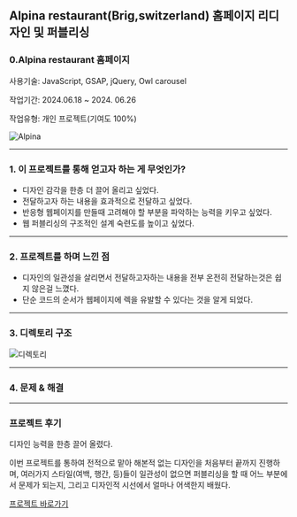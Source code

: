 ## Alpina restaurant(Brig,switzerland) 홈페이지 리디자인 및 퍼블리싱

### 0.Alpina restaurant 홈페이지

사용기술: JavaScript, GSAP, jQuery, Owl carousel

작업기간: 2024.06.18 ~ 2024. 06.26

작업유형: 개인 프로젝트(기여도 100%)

![Alpina](https://github.com/Minseong0000/Alpina/assets/160007497/990dc569-a9f1-4d80-aaa6-d808d42d3851)

---

### 1. 이 프로젝트를 통해 얻고자 하는 게 무엇인가?

- 디자인 감각을 한층 더 끌어 올리고 싶었다.
- 전달하고자 하는 내용을 효과적으로 전달하고 싶었다.
- 반응형 웹페이지를 만들때 고려해야 할 부분을 파악하는 능력을 키우고 싶었다.
- 웹 퍼블리싱의 구조적인 설계 숙련도를 높이고 싶었다.

---

### 2. 프로젝트를 하며 느낀 점

- 디자인의 일관성을 살리면서 전달하고자하는 내용을 전부 온전히 전달하는것은 쉽지 않은걸 느꼈다.
- 단순 코드의 순서가 웹페이지에 렉을 유발할 수 있다는 것을 알게 되었다.

---

### 3. 디렉토리 구조

![디렉토리](https://github.com/Minseong0000/Alpina/assets/160007497/8192faa6-df4a-4d9c-8836-40715efa22d5)

---

### 4. 문제 & 해결



---

### 프로젝트 후기

디자인 능력을 한층 끌어 올렸다.

이번 프로젝트를 통하여 전적으로 맡아 해본적 없는 디자인을 처음부터 끝까지 진행하며, 
여러가지 스타일(여백, 행간, 등)들이 일관성이 없으면 퍼블리싱을 할 때 어느 부분에서 문제가 되는지,
그리고 디자인적 시선에서 얼마나 어색한지 배웠다. 

<a href="https://minseong0000.github.io/Alpina/" target="_blank">프로젝트 바로가기</a>

